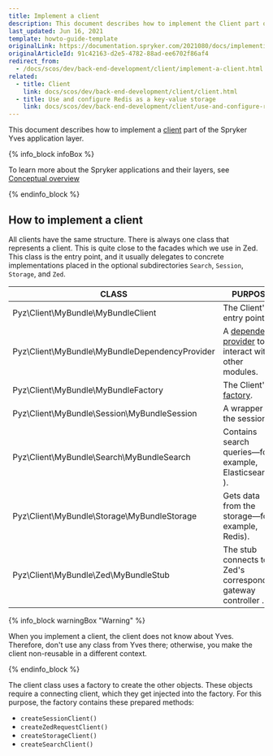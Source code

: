 ```yaml
---
title: Implement a client
description: This document describes how to implement the Client part of the Spryker Yves application layer.
last_updated: Jun 16, 2021
template: howto-guide-template
originalLink: https://documentation.spryker.com/2021080/docs/implementing-a-client
originalArticleId: 91c42163-d2e5-4782-88ad-ee6702f86af4
redirect_from:
  - /docs/scos/dev/back-end-development/client/implement-a-client.html
related:
  - title: Client
    link: docs/scos/dev/back-end-development/client/client.html
  - title: Use and configure Redis as a key-value storage
    link: docs/scos/dev/back-end-development/client/use-and-configure-redis-as-a-key-value-storage.html
---
```


This document describes how to implement a [client](/docs/dg/dev/backend-development/client/client.html) part of the Spryker Yves application layer.

{% info_block infoBox %}

To learn more about the Spryker applications and their layers, see [Conceptual overview](/docs/dg/dev/architecture/conceptual-overview.html)

{% endinfo_block %}

## How to implement a client

All clients have the same structure. There is always one class that represents a client. This is quite close to the facades which we use in Zed. This class is the entry point, and it usually delegates to concrete implementations placed in the optional subdirectories `Search`, `Session`, `Storage`, and `Zed`.

| CLASS   | PURPOSE  |
| ----------------- | ---------------- |
| Pyz\Client\MyBundle\MyBundleClient             | The Client's entry point.                                    |
| Pyz\Client\MyBundle\MyBundleDependencyProvider | A [dependency provider](/docs/dg/dev/backend-development/data-manipulation/data-interaction/define-the-module-dependencies-dependency-provider.html) to interact with other modules. |
| Pyz\Client\MyBundle\MyBundleFactory            | The Client's [factory](/docs/dg/dev/backend-development/factory/factory.html). |
| Pyz\Client\MyBundle\Session\MyBundleSession    | A wrapper for the session.                                    |
| Pyz\Client\MyBundle\Search\MyBundleSearch      | Contains search queries—for example, Elasticsearch ).                |
| Pyz\Client\MyBundle\Storage\MyBundleStorage    | Gets data from the storage—for example, Redis).                      |
| Pyz\Client\MyBundle\Zed\MyBundleStub           | The stub connects to Zed's corresponding gateway controller . |

{% info_block warningBox "Warning" %}

When you implement a client, the client does not know about Yves. Therefore, don't use any class from Yves there; otherwise, you make the client non-reusable in a different context.

{% endinfo_block %}

The client class uses a factory to create the other objects. These objects require a connecting client, which they get injected into the factory. For this purpose, the factory contains these prepared methods:

* `createSessionClient()`
* `createZedRequestClient()`
* `createStorageClient()`
* `createSearchClient()`
